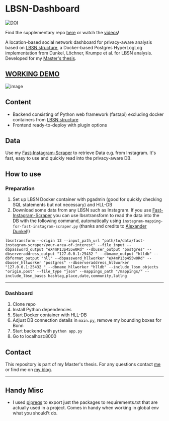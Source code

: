 # LBSN-Dashboard
[![DOI](https://zenodo.org/badge/365174752.svg)](https://zenodo.org/badge/latestdoi/365174752)

Find the supplementary repo [here](https://github.com/do-me/LBSN-Thesis) or watch the [videos](https://github.com/do-me/LBSN-Thesis/tree/main/videos)!

A location-based social network dashboard for privacy-aware analysis based on [LBSN structure](https://lbsn.vgiscience.org/), a Docker-based Postgres HyperLogLog implementation from Dunkel, Löchner, Krumpe et al. for LBSN analysis. Developed for my [Master's thesis](https://github.com/do-me/LBSN-Thesis).

## [WORKING DEMO](https://geo.rocks/lbsndashboard/)

![image](https://user-images.githubusercontent.com/47481567/120980725-2faf8600-c777-11eb-9fe9-71ec16272f71.png)

## Content 
- Backend consisting of Python web framework (fastapi) excluding docker containers from [LBSN structure](https://lbsn.vgiscience.org/)
- Frontend ready-to-deploy with plugin options

## Data
Use my [Fast-Instagram-Scraper](https://github.com/do-me/fast-instagram-scraper) to retrieve Data e.g. from Instagram. It's fast, easy to use and quickly read into the privacy-aware DB. 

## How to use 
### Preparation
1. Set up LBSN Docker container with pgadmin (good for quickly checking SQL statements but not necessary) and HLL-DB 
2. Download some data from any LBSN such as Instagram. If you use [Fast-Instagram-Scraper](https://github.com/do-me/fast-instagram-scraper) you can use lbsntransform to read the data into the DB with the following command, automatically using `instagram-mapping-for-fast-instagram-scraper.py` (thanks and credits to [Alexander Dunkel](https://github.com/Sieboldianus)!)

```
lbsntransform --origin 13 --input_path_url "path/to/data/fast-instagram-scraper/your-area-of-interest" --file_input --dbpassword_output "eX4mP13p455w0Rd" --dbuser_output "postgres" --dbserveraddress_output "127.0.0.1:25432 " --dbname_output "hlldb" --dbformat_output "hll" --dbpassword_hllworker "eX4mP13p455w0Rd" --dbuser_hllworker "postgres" --dbserveraddress_hllworker "127.0.0.1:25432 " --dbname_hllworker "hlldb" --include_lbsn_objects "origin,post" --file_type "json" --mappings_path "/mappings/" --include_lbsn_bases hashtag,place,date,community,latlng
```
---
### Dashboard 
3. Clone repo
4. Install Python dependencies
5. Start Docker container with HLL-DB
6. Adjust DB connection details in `main.py`, remove my bounding boxes for Bonn
7. Start backend with `python app.py`
8. Go to localhost:8000 

## Contact 
This repository is part of my Master's thesis. For any questions contact [me](mailto:dominik@geo.rocks) or find me on [my blog](geo.rocks).

---

## Handy Misc
- I used [pipreqs](https://github.com/bndr/pipreqs) to export just the packages to requirements.txt that are actually used in a project. Comes in handy when working in global env what you should't do.
